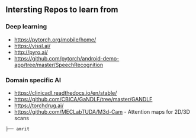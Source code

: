 
## Intersting Repos to learn from

### Deep learning
- https://pytorch.org/mobile/home/
- https://vissl.ai/
- http://pyro.ai/
- https://github.com/pytorch/android-demo-app/tree/master/SpeechRecognition

### Domain specific AI
- https://clinicadl.readthedocs.io/en/stable/
- https://github.com/CBICA/GaNDLF/tree/master/GANDLF
- https://torchdrug.ai/
- https://github.com/MECLabTUDA/M3d-Cam - Attention maps for 2D/3D scans

```bash
├── amrit
```


